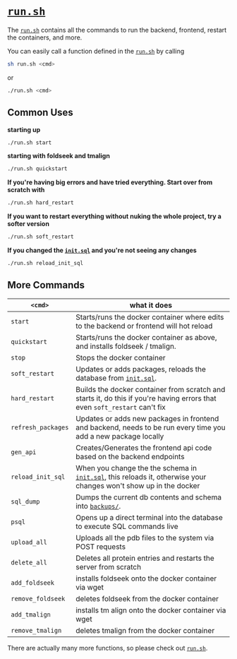 #  [`run.sh`](../run.sh)

The [`run.sh`](../run.sh) contains all the commands to run the backend, frontend, restart the containers, and more.

You can easily call a function defined in the [`run.sh`](../run.sh) by calling

```bash
sh run.sh <cmd>
```

or

```bash
./run.sh <cmd>
```

## Common Uses

**starting up**

```bash
./run.sh start
```

**starting with foldseek and tmalign**
```bash
./run.sh quickstart
```

**If you're having big errors and have tried everything. Start over from scratch with**

```bash
./run.sh hard_restart
```

**If you want to restart everything without nuking the whole project, try a softer version**


```bash
./run.sh soft_restart
```


**If you changed the [`init.sql`](../backend/init.sql) and you're not seeing any changes**

```bash
./run.sh reload_init_sql
```

## More Commands

|  `<cmd>` |  what it does  |
|---|---|
|  `start` |  Starts/runs the docker container where edits to the backend or frontend will hot reload |
|  `quickstart` | Starts/runs the docker container as above, and installs foldseek / tmalign. |
|  `stop` |   Stops the docker container |
|  `soft_restart` |  Updates or adds packages, reloads the database from [`init.sql`](../backend/init.sql). |
|  `hard_restart` |  Builds the docker container from scratch and starts it, do this if you're having errors that even `soft_restart` can't fix |
|  `refresh_packages` |   Updates or adds new packages in frontend and backend, needs to be run every time you add a new package locally |
|  `gen_api` |  Creates/Generates the frontend api code based on the backend endpoints |
|  `reload_init_sql` |   When you change the the schema in [`init.sql`](../backend/init.sql), this reloads it, otherwise your changes won't show up in the docker |
|  `sql_dump` | Dumps the current db contents and schema into [`backups/`](../backend/backups/).|
|  `psql` | Opens up a direct terminal into the database to execute SQL commands live |
|  `upload_all` |  Uploads all the pdb files to the system via POST requests |
|  `delete_all` |  Deletes all protein entries and restarts the server from scratch |
|  `add_foldseek` |  installs foldseek onto the docker container via wget |
|  `remove_foldseek` |  deletes foldseek from the docker container |
|  `add_tmalign` | installs tm align onto the docker container via wget |
|  `remove_tmalign` | deletes tmalign from the docker container |

There are actually many more functions, so please check out [`run.sh`](../run.sh).

